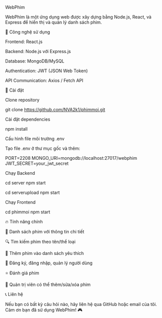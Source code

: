 WebPhim

WebPhim là một ứng dụng web được xây dựng bằng Node.js, React, và Express để hiển thị và quản lý danh sách phim.

🚀 Công nghệ sử dụng

Frontend: React.js

Backend: Node.js với Express.js

Database: MongoDB/MySQL

Authentication: JWT (JSON Web Token)

API Communication: Axios / Fetch API

📌 Cài đặt

Clone repository

git clone https://github.com/NVA2k1/phimmoi.git

Cài đặt dependencies

npm install

Cấu hình file môi trường .env

Tạo file .env ở thư mục gốc và thêm:

PORT=2208
MONGO_URI=mongodb://localhost:27017/webphim
JWT_SECRET=your_jwt_secret

Chạy Backend

cd server
npm start

cd serverupload
npm start

Chạy Frontend

cd phimmoi
npm start

🔥 Tính năng chính

🎢 Danh sách phim với thông tin chi tiết

🔍 Tìm kiếm phim theo tên/thể loại

🛒 Thêm phim vào danh sách yêu thích

👤 Đăng ký, đăng nhập, quản lý người dùng

⭐ Đánh giá phim

🔧 Quản trị viên có thể thêm/sửa/xóa phim

📞 Liên hệ

Nếu bạn có bất kỳ câu hỏi nào, hãy liên hệ qua GitHub hoặc email của tôi. Cảm ơn bạn đã sử dụng WebPhim! 🎮
